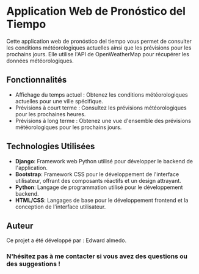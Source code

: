 # Application Web de Pronóstico del Tiempo

Cette application web de pronóstico del tiempo vous permet de consulter les conditions météorologiques actuelles ainsi que les prévisions pour les prochains jours. Elle utilise l'API de OpenWeatherMap pour récupérer les données météorologiques.

## Fonctionnalités

- Affichage du temps actuel : Obtenez les conditions météorologiques actuelles pour une ville spécifique.
- Prévisions à court terme : Consultez les prévisions météorologiques pour les prochaines heures.
- Prévisions à long terme : Obtenez une vue d'ensemble des prévisions météorologiques pour les prochains jours.

## Technologies Utilisées

- **Django**: Framework web Python utilisé pour développer le backend de l'application.
- **Bootstrap**: Framework CSS pour le développement de l'interface utilisateur, offrant des composants réactifs et un design attrayant.
- **Python**: Langage de programmation utilisé pour le développement backend.
- **HTML/CSS**: Langages de base pour le développement frontend et la conception de l'interface utilisateur.

## Auteur

Ce projet a été développé par : Edward almedo.

### N'hésitez pas à me contacter si vous avez des questions ou des suggestions !
